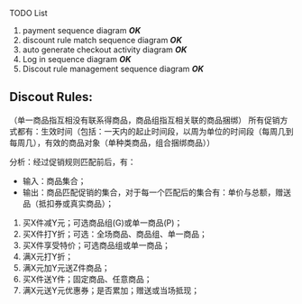 TODO List
1. payment sequence diagram    ***OK***
2. discount rule match sequence diagram    ***OK***
3. auto generate checkout activity diagram   ***OK***
4. Log in sequence diagram   ***OK***
5. Discout rule management sequence diagram   ***OK***


## Discout Rules:
（单一商品指互相没有联系得商品，商品组指互相关联的商品捆绑）
所有促销方式都有：生效时间（包括：一天内的起止时间段，以周为单位的时间段（每周几到每周几），有效的商品对象（单种类商品，组合捆绑商品））

分析：经过促销规则匹配前后，有：
- 输入：商品集合；
- 输出：商品匹配促销的集合，对于每一个匹配后的集合有：单价与总额，赠送品（抵扣券或真实商品）；

1. 买X件减Y元；可选商品组(G)或单一商品(P)；
2. 买X件打Y折；可选：全场商品、商品组、单一商品；
3. 买X件享受特价；可选商品组或单一商品；
4. 满X元打Y折；
5. 满X元加Y元送Z件商品；
6. 买X件送Y件；固定商品、任意商品；
7. 满X元送Y元优惠券；是否累加；赠送或当场抵现；
